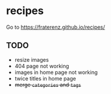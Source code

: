 # recipes
Go to https://fraterenz.github.io/recipes/

## TODO

- resize images
- 404 page not working
- images in home page not working
- twice titles in home page
- ~~merge `categories` and `tags`~~
